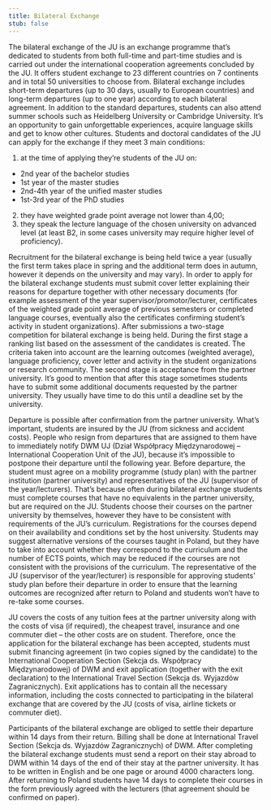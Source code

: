 ```yaml
---
title: Bilateral Exchange
stub: false
---
```

The bilateral exchange of the JU is an exchange programme that’s dedicated to students from both full-time and part-time studies and is carried out under the international cooperation agreements concluded by the JU. It offers student exchange to 23 different countries on 7 continents and in total 50 universities to choose from. Bilateral exchange includes short-term departures (up to 30 days, usually to European countries) and long-term departures (up to one year) according to each bilateral agreement. In addition to the standard departures, students can also attend summer schools such as Heidelberg University or Cambridge University. It’s an opportunity to gain unforgettable experiences, acquire language skills and get to know other cultures. Students and doctoral candidates of the JU can apply for the exchange if they meet 3 main conditions: 

1. at the time of applying they’re students of the JU on: 

* 2nd year of the bachelor studies 
* 1st year of the master studies 
* 2nd-4th year of the unified master studies 
* 1st-3rd year of the PhD studies 

2. they have weighted grade point average not lower than 4,00; 
3. they speak the lecture language of the chosen university on advanced level (at least B2, in some cases university may require higher level of proficiency). 

Recruitment for the bilateral exchange is being held twice a year (usually the first term takes place in spring and the additional term does in autumn, however it depends on the university and may vary). In order to apply for the bilateral exchange students must submit cover letter explaining their reasons for departure together with other necessary documents (for example assessment of the year supervisor/promotor/lecturer, certificates of the weighted grade point average of previous semesters or completed language courses, eventually also the certificates confirming student’s activity in student organizations). After submissions a two-stage competition for bilateral exchange is being held. During the first stage a ranking list based on the assessment of the candidates is created. The criteria taken into account are the learning outcomes (weighted average), language proficiency, cover letter and activity in the student organizations or research community. The second stage is acceptance from the partner university. It’s good to mention that after this stage sometimes students have to submit some additional documents requested by the partner university. They usually have time to do this until a deadline set by the university.  

Departure is possible after confirmation from the partner university. What’s important, students are insured by the JU (from sickness and accident costs). People who resign from departures that are assigned to them have to immediately notify DWM UJ (Dział Współpracy Międzynarodowej – International Cooperation Unit of the JU), because it’s impossible to postpone their departure until the following year. Before departure, the student must agree on a mobility programme (study plan) with the partner institution (partner university) and representatives of the JU (supervisor of the year/lecturers). That’s because often during bilateral exchange students must complete courses that have no equivalents in the partner university, but are required on the JU. Students choose their courses on the partner university by themselves, however they have to be consistent with requirements of the JU’s curriculum. Registrations for the courses depend on their availability and conditions set by the host university. Students may suggest alternative versions of the courses taught in Poland, but they have to take into account whether they correspond to the curriculum and the number of ECTS points, which may be reduced if the courses are not consistent with the provisions of the curriculum. The representative of the JU (supervisor of the year/lecturer) is responsible for approving students’ study plan before their departure in order to ensure that the learning outcomes are recognized after return to Poland and students won’t have to re-take some courses.  

JU covers the costs of any tuition fees at the partner university along with the costs of visa (if required), the cheapest travel, insurance and one commuter diet – the other costs are on student. Therefore, once the application for the bilateral exchange has been accepted, students must submit financing agreement (in two copies signed by the candidate) to the International Cooperation Section (Sekcja ds. Współpracy Międzynarodowej) of DWM and exit application (together with the exit declaration) to the International Travel Section (Sekcja ds. Wyjazdów Zagranicznych). Exit applications has to contain all the necessary information, including the costs connected to participating in the bilateral exchange that are covered by the JU (costs of visa, airline tickets or commuter diet). 

Participants of the bilateral exchange are obliged to settle their departure within 14 days from their return. Billing shall be done at International Travel Section (Sekcja ds. Wyjazdów Zagranicznych) of DWM. After completing the bilateral exchange students must send a report on their stay abroad to DWM within 14 days of the end of their stay at the partner university. It has to be written in English and be one page or around 4000 characters long. After returning to Poland students have 14 days to complete their courses in the form previously agreed with the lecturers (that agreement should be confirmed on paper).